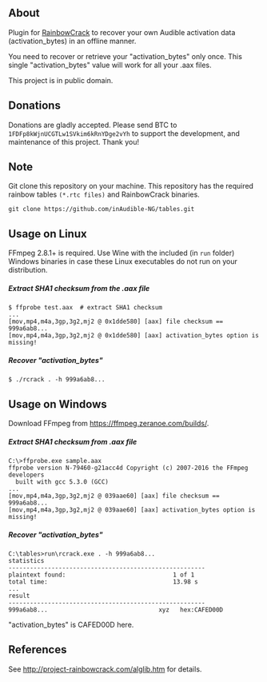 ## About

Plugin for [RainbowCrack](http://project-rainbowcrack.com/) to recover your own
Audible activation data (activation_bytes) in an offline manner.

You need to recover or retrieve your "activation_bytes" only once. This single
"activation_bytes" value will work for all your .aax files.

This project is in public domain.

## Donations

Donations are gladly accepted. Please send BTC to `1FDFp8kWjnUCGTLw1SVkim6kRnYDge2vYh`
to support the development, and maintenance of this project. Thank you!

## Note

Git clone this repository on your machine. This repository has the required
rainbow tables `(*.rtc files)` and RainbowCrack binaries.

```
git clone https://github.com/inAudible-NG/tables.git
```

## Usage on Linux

FFmpeg 2.8.1+ is required. Use Wine with the included (in `run` folder) Windows
binaries in case these Linux executables do not run on your distribution.

##### Extract SHA1 checksum from the .aax file

```
$ ffprobe test.aax  # extract SHA1 checksum
...
[mov,mp4,m4a,3gp,3g2,mj2 @ 0x1dde580] [aax] file checksum == 999a6ab8...
[mov,mp4,m4a,3gp,3g2,mj2 @ 0x1dde580] [aax] activation_bytes option is missing!
```

##### Recover "activation_bytes"

```
$ ./rcrack . -h 999a6ab8...
```

## Usage on Windows

Download FFmpeg from https://ffmpeg.zeranoe.com/builds/.

##### Extract SHA1 checksum from .aax file

```
C:\>ffprobe.exe sample.aax
ffprobe version N-79460-g21acc4d Copyright (c) 2007-2016 the FFmpeg developers
  built with gcc 5.3.0 (GCC)
...
[mov,mp4,m4a,3gp,3g2,mj2 @ 039aae60] [aax] file checksum == 999a6ab8...
[mov,mp4,m4a,3gp,3g2,mj2 @ 039aae60] [aax] activation_bytes option is missing!
```

##### Recover "activation_bytes"

```
C:\tables>run\rcrack.exe . -h 999a6ab8...
statistics
-------------------------------------------------------
plaintext found:                              1 of 1
total time:                                   13.98 s
...
result
-------------------------------------------------------
999a6ab8...                               xyz   hex:CAFED00D
```

"activation_bytes" is CAFED00D here.

## References

See http://project-rainbowcrack.com/alglib.htm for details.

